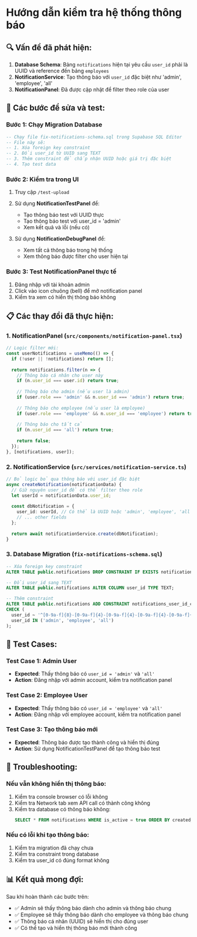 # Hướng dẫn kiểm tra hệ thống thông báo

## 🔍 Vấn đề đã phát hiện:

1. **Database Schema**: Bảng `notifications` hiện tại yêu cầu `user_id` phải là UUID và reference đến bảng `employees`
2. **NotificationService**: Tạo thông báo với `user_id` đặc biệt như 'admin', 'employee', 'all' 
3. **NotificationPanel**: Đã được cập nhật để filter theo role của user

## 🚀 Các bước để sửa và test:

### Bước 1: Chạy Migration Database
```sql
-- Chạy file fix-notifications-schema.sql trong Supabase SQL Editor
-- File này sẽ:
-- 1. Xóa foreign key constraint
-- 2. Đổi user_id từ UUID sang TEXT
-- 3. Thêm constraint để chấp nhận UUID hoặc giá trị đặc biệt
-- 4. Tạo test data
```

### Bước 2: Kiểm tra trong UI
1. Truy cập `/test-upload` 
2. Sử dụng **NotificationTestPanel** để:
   - Tạo thông báo test với UUID thực
   - Tạo thông báo test với user_id = 'admin'
   - Xem kết quả và lỗi (nếu có)

3. Sử dụng **NotificationDebugPanel** để:
   - Xem tất cả thông báo trong hệ thống
   - Xem thông báo được filter cho user hiện tại

### Bước 3: Test NotificationPanel thực tế
1. Đăng nhập với tài khoản admin
2. Click vào icon chuông (bell) để mở notification panel
3. Kiểm tra xem có hiển thị thông báo không

## 📋 Các thay đổi đã thực hiện:

### 1. NotificationPanel (`src/components/notification-panel.tsx`)
```typescript
// Logic filter mới:
const userNotifications = useMemo(() => {
  if (!user || !notifications) return [];
  
  return notifications.filter(n => {
    // Thông báo cá nhân cho user này
    if (n.user_id === user.id) return true;
    
    // Thông báo cho admin (nếu user là admin)
    if (user.role === 'admin' && n.user_id === 'admin') return true;
    
    // Thông báo cho employee (nếu user là employee)
    if (user.role === 'employee' && n.user_id === 'employee') return true;
    
    // Thông báo cho tất cả
    if (n.user_id === 'all') return true;
    
    return false;
  });
}, [notifications, user]);
```

### 2. NotificationService (`src/services/notification-service.ts`)
```typescript
// Bỏ logic bỏ qua thông báo với user_id đặc biệt
async createNotification(notificationData) {
  // Giữ nguyên user_id để có thể filter theo role
  let userId = notificationData.user_id;
  
  const dbNotification = {
    user_id: userId, // Có thể là UUID hoặc 'admin', 'employee', 'all'
    // ... other fields
  };
  
  return await notificationService.create(dbNotification);
}
```

### 3. Database Migration (`fix-notifications-schema.sql`)
```sql
-- Xóa foreign key constraint
ALTER TABLE public.notifications DROP CONSTRAINT IF EXISTS notifications_user_id_fkey;

-- Đổi user_id sang TEXT
ALTER TABLE public.notifications ALTER COLUMN user_id TYPE TEXT;

-- Thêm constraint
ALTER TABLE public.notifications ADD CONSTRAINT notifications_user_id_check 
CHECK (
  user_id ~ '^[0-9a-f]{8}-[0-9a-f]{4}-[0-9a-f]{4}-[0-9a-f]{4}-[0-9a-f]{12}$' OR 
  user_id IN ('admin', 'employee', 'all')
);
```

## 🧪 Test Cases:

### Test Case 1: Admin User
- **Expected**: Thấy thông báo có `user_id = 'admin'` và `'all'`
- **Action**: Đăng nhập với admin account, kiểm tra notification panel

### Test Case 2: Employee User  
- **Expected**: Thấy thông báo có `user_id = 'employee'` và `'all'`
- **Action**: Đăng nhập với employee account, kiểm tra notification panel

### Test Case 3: Tạo thông báo mới
- **Expected**: Thông báo được tạo thành công và hiển thị đúng
- **Action**: Sử dụng NotificationTestPanel để tạo thông báo test

## 🔧 Troubleshooting:

### Nếu vẫn không hiển thị thông báo:
1. Kiểm tra console browser có lỗi không
2. Kiểm tra Network tab xem API call có thành công không
3. Kiểm tra database có thông báo không:
   ```sql
   SELECT * FROM notifications WHERE is_active = true ORDER BY created_at DESC;
   ```

### Nếu có lỗi khi tạo thông báo:
1. Kiểm tra migration đã chạy chưa
2. Kiểm tra constraint trong database
3. Kiểm tra user_id có đúng format không

## 📊 Kết quả mong đợi:

Sau khi hoàn thành các bước trên:
- ✅ Admin sẽ thấy thông báo dành cho admin và thông báo chung
- ✅ Employee sẽ thấy thông báo dành cho employee và thông báo chung  
- ✅ Thông báo cá nhân (UUID) sẽ hiển thị cho đúng user
- ✅ Có thể tạo và hiển thị thông báo mới thành công
